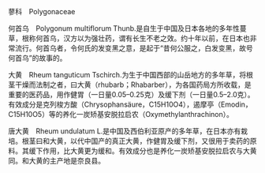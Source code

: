 蓼科　Polygonaceae

  

何首乌　Polygonum multiflorum Thunb.是自生于中国及日本各地的多年性蔓草，根称何首乌，汉方以为强壮药，谓有长生不老之效。约十年以前，在日本也非常流行。何首乌者，令何氏的发变黑之意，是起于“昔何公服之，白发变黑，故号何首乌”的故事的。

大黄　Rheum tanguticum Tschirch.为生于中国西部的山岳地方的多年草，将根茎干燥而法制之者，曰大黄（rhubarb；Rhabarber），为各国药局方所收载，是重要的医药品，用作健胃（一日量0.05–0.25克）及缓下剂（一日量0.5–2.0克）。有效成分是克列梭方酸（Chrysophansäure，C15H10O4），遏摩亭（Emodin，C15H10O5）等的养化一炭矫基安脱拉启农（Oxymethylanthrachinon）。

唐大黄　Rheum undulatum L.是中国及西伯利亚原产的多年草，在日本亦有栽培。根茎曰和大黄，以代中国产的真正大黄，作健胃及缓下剂，又很用于卖药的原料。其缓下作用，比大黄更为缓和。有效成分也是养化一炭矫基安脱拉启农与大黄同。和大黄的主产地是奈良县。